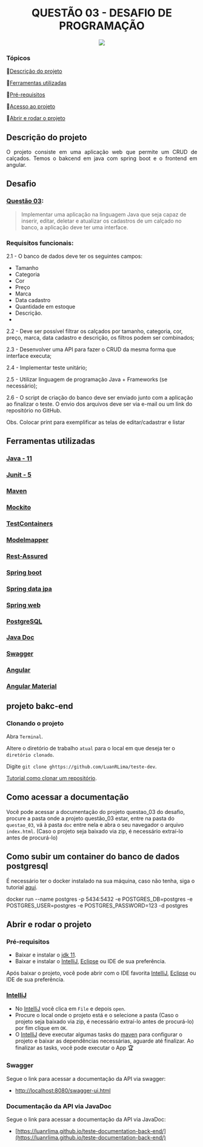 <h1 align="center"> QUESTÃO 03 - DESAFIO DE PROGRAMAÇÃO </h1>
<p align="center">
<img src="http://img.shields.io/static/v1?label=STATUS&message=EM%20DESENVOLVIMENTO&color=GREEN&style=for-the-badge"/>
</p>

### Tópicos

:small_blue_diamond:[Descrição do projeto](#descrição-do-projetp)

:small_blue_diamond:[Ferramentas utilizadas](#ferramentas-utilizadas)

:small_blue_diamond:[Pré-requisitos](#pre-requisitos)

:small_blue_diamond:[Acesso ao projeto](#acesso-ao-projeto)

:small_blue_diamond:[Abrir e rodar o projeto](#abrir-e-rodar-o-projeto)

## Descrição do projeto

<p align="justify">
O projeto consiste em uma aplicação web que permite  um CRUD de calçados.
Temos o bakcend em java com spring boot e o frontend em angular.

</p>

## Desafio

### [Questão 03](https://github.com/LuanRLima/capgemini-academia-desafio-programacao/tree/master/questao_03):

>Implementar uma aplicação na linguagem Java que seja capaz de inserir, editar, deletar e
atualizar os cadastros de um calçado no banco, a aplicação deve ter uma interface.


### Requisitos funcionais:

2.1 - O banco de dados deve ter os seguintes campos:

- Tamanho
- Categoria
- Cor
- Preço
- Marca
- Data cadastro
- Quantidade em estoque
- Descrição.
- 
2.2 - Deve ser possível filtrar os calçados por tamanho, categoria, cor, preço, marca, data
cadastro e descrição, os filtros podem ser combinados;

2.3 - Desenvolver uma API para fazer o CRUD da mesma forma que interface executa;

2.4 - Implementar teste unitário;

2.5 - Utilizar linguagem de programação Java + Frameworks (se necessário);

2.6 - O script de criação do banco deve ser enviado junto com a aplicação ao finalizar o teste. O
envio dos arquivos deve ser via e-mail ou um link do repositório no GitHub. 

Obs. Colocar print para exemplificar as telas de editar/cadastrar e listar
## Ferramentas utilizadas

<h3><a href="https://www.java.com"> Java - 11</a></h3>
<h3><a href="https://junit.org/junit5"> Junit - 5</a></h3>
<h3><a href="https://maven.apache.org"> Maven</a></h3>
<h3><a href="https://site.mockito.org"> Mockito </a></h3>
<h3><a href="https://www.testcontainers.org"> TestContainers </a></h3>
<h3><a href="http://modelmapper.org"> Modelmapper</a></h3>
<h3><a href="https://rest-assured.io"> Rest-Assured</a></h3>
<h3><a href="https://spring.io/projects/spring-boot"> Spring boot </a></h3>
<h3><a href="https://spring.io/projects/spring-data-jpa"> Spring data jpa</a></h3>
<h3><a href="https://spring.io/projects/spring-ws"> Spring web</a></h3>
<h3><a href="https://www.postgresql.org/"> PostgreSQL</a></h3>
<h3><a href="https://docs.oracle.com/javase/8/docs/technotes/tools/windows/javadoc.html"> Java Doc</a></h3>
<h3><a href="https://swagger.io/"> Swagger </a></h3>
<h3><a href="https://www.java.com"> Angular</a></h3>
<h3><a href="https://www.java.com"> Angular Material</a></h3>




## projeto bakc-end


### Clonando o projeto

Abra `Terminal`.

Altere o diretório de trabalho `atual` para o local em que deseja ter o `diretório clonado`.

Digite `git clone ghttps://github.com/LuanRLima/teste-dev`.

[Tutorial como clonar um repositório](https://docs.github.com/pt/repositories/creating-and-managing-repositories/cloning-a-repository).

## Como acessar a documentação

Você pode acessar a documentação do projeto questao_03 do desafio, procure a pasta onde a projeto questão_03 estar, entre na pasta do `questao_03`, vá à pasta `doc` entre nela e abra o seu navegador o arquivo `index.html`. (Caso o projeto seja baixado via zip, é necessário extraí-lo antes de procurá-lo)

## Como subir um container do banco de dados postgresql

É necessário ter o docker instalado na sua máquina, caso não tenha, siga o tutorial [aqui](https://docs.docker.com/get-docker/).

docker run --name postgres -p 5434:5432 -e POSTGRES_DB=postgres -e POSTGRES_USER=postgres -e POSTGRES_PASSWORD=123 -d postgres

## Abrir e rodar o projeto

### Pré-requisitos
- Baixar e instalar o [jdk 11](https://www.oracle.com/br/java/technologies/javase/jdk11-archive-downloads.html).
- Baixar e instalar o [IntelliJ](https://www.jetbrains.com/pt-br/idea), [Eclipse](https://www.eclipse.org/downloads) ou IDE de sua preferência.

Após baixar o projeto, você pode abrir com o IDE favorita [IntelliJ](https://www.jetbrains.com/pt-br/idea), [Eclipse](https://www.eclipse.org/downloads) ou IDE de sua preferência.

### [IntelliJ](https://www.jetbrains.com/pt-br/idea)
- No [IntelliJ](https://www.jetbrains.com/pt-br/idea) você clica em `File` e depois `open`.
- Procure o local onde o projeto está e o selecione a pasta (Caso o projeto seja baixado via zip, é necessário extraí-lo antes de procurá-lo) por fim clique em `OK`.
- O [IntelliJ](https://www.jetbrains.com/pt-br/idea) deve executar algumas tasks do [maven](https://maven.apache.org) para configurar o projeto e baixar as dependências necessárias, aguarde até finalizar. Ao finalizar as tasks, você pode executar o App 🏆

### Swagger
Segue o link para acessar a documentação da API via swagger:
- [http://localhost:8080/swagger-ui.html](http://localhost:8080/swagger-ui.html)

### Documentação da API via JavaDoc
Segue o link para acessar a documentação da API via JavaDoc:
- [https://luanrlima.github.io/teste-documentation-back-end/](https://luanrlima.github.io/teste-documentation-back-end/)
